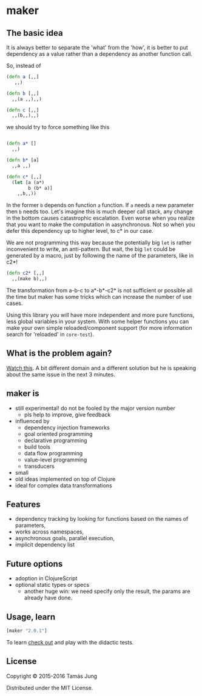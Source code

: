 
[](doc/Cima_da_Conegliano_God_the_Father.jpg)

# maker

## The basic idea

It is always better to separate the 'what' from the 'how', it is better to put
dependency as a value rather than a dependency as another function call.

So, instead of 

```clojure
(defn a [,,]
   ,,)

(defn b [,,]
  ,,(a ,,),,)

(defn c [,,]
  ,,(b,,),,)

```
we should try to force something like this
```clojure

(defn a* []
  ,,)

(defn b* [a]
  ,,a ,,)

(defn c* [,,]
  (let [a (a*)
        b (b* a)]
    ,,b,,))
```
In the former `b` depends on function `a` function. If `a` needs a new parameter
then `b` needs too. Let's imagine this is much deeper call stack, any change in
the bottom causes catastrophic escalation. Even worse when you realize that you
want to make the computation in `a`asynchronous. Not so when you defer this
dependency up to higher level, to c* in our case.

We are not programming this way because the potentially big `let` is rather
inconvenient to write, an anti-pattern. But wait, the big `let` could be
generated by a macro, just by following the name of the parameters, like in c2*!
```clojure
(defn c2* [,,]
  ,,(make b),,)
```

The transformation from a-b-c to a*-b*-c2* is not sufficient or possible all the
time but maker has some tricks which can increase the number of use cases.

Using this library you will have more independent and more pure functions, less
global variables in your system. With some helper functions you can make your
own simple reloaded/component support (for more information
search for 'reloaded' in `core-test`).

## What is the problem again?

[Watch this](https://youtu.be/Z6oVuYmRgkk?t=9m54s). A bit
different domain and a different solution but he is speaking about the same
issue in the next 3 minutes.

## maker is

  * still experimental! do not be fooled by the major version number
    * pls help to improve, give feedback
  * influenced by
    * dependency injection frameworks
    * goal oriented programming
    * declarative programming
    * build tools
    * data flow programming
    * value-level programming
    * transducers
  * small
  * old ideas implemented on top of Clojure
  * ideal for complex data transformations

## Features

* dependency tracking by looking for functions based on the names of parameters,
* works across namespaces,
* asynchronous goals, parallel execution,
* implicit dependency list

## Future options
* adoption in ClojureScript
* optional static types or specs
  * another huge win: we need specify only the result, the params are already
  have done.

## Usage, learn
```clj
[maker "2.0.1"]
```
To learn [check out](test/maker/core_test.clj) and play with the didactic tests.

## License

Copyright © 2015-2016 Tamás Jung

Distributed under the MIT License.
